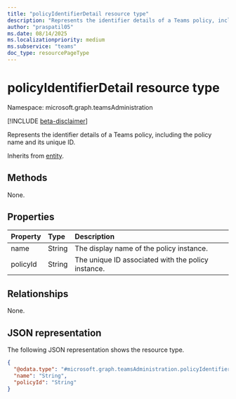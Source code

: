 ```yaml
---
title: "policyIdentifierDetail resource type"
description: "Represents the identifier details of a Teams policy, including the policy name and its unique ID."
author: "praspatil05"
ms.date: 08/14/2025
ms.localizationpriority: medium
ms.subservice: "teams"
doc_type: resourcePageType
---
```


# policyIdentifierDetail resource type

Namespace: microsoft.graph.teamsAdministration

[!INCLUDE [beta-disclaimer](../../includes/beta-disclaimer.md)]

Represents the identifier details of a Teams policy, including the policy name and its unique ID.

Inherits from [entity](../resources/entity.md).

## Methods
None.

## Properties
|Property|Type|Description|
|:---|:---|:---|
|name|String|The display name of the policy instance.|
|policyId|String|The unique ID associated with the policy instance.|

## Relationships
None.

## JSON representation
The following JSON representation shows the resource type.
<!-- {
  "blockType": "resource",
  "keyProperty": "id",
  "@odata.type": "microsoft.graph.teamsAdministration.policyIdentifierDetail",
  "baseType": "microsoft.graph.entity",
  "openType": false
}
-->
``` json
{
  "@odata.type": "#microsoft.graph.teamsAdministration.policyIdentifierDetail",
  "name": "String",
  "policyId": "String"
}
```

